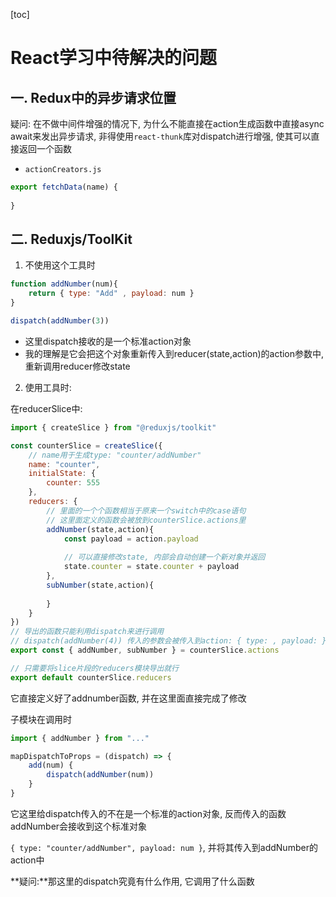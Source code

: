[toc]

# React学习中待解决的问题

## 一. Redux中的异步请求位置

疑问: 在不做中间件增强的情况下, 为什么不能直接在action生成函数中直接async await来发出异步请求, 非得使用`react-thunk`库对dispatch进行增强, 使其可以直接返回一个函数

- `actionCreators.js`

```jsx
export fetchData(name) {
    
}
```



## 二. Reduxjs/ToolKit

1. 不使用这个工具时

```jsx
function addNumber(num){
    return { type: "Add" , payload: num }
}

dispatch(addNumber(3))
```

- 这里dispatch接收的是一个标准action对象
- 我的理解是它会把这个对象重新传入到reducer(state,action)的action参数中, 重新调用reducer修改state



2. 使用工具时:

在reducerSlice中:

```jsx
import { createSlice } from "@reduxjs/toolkit"

const counterSlice = createSlice({
    // name用于生成type: "counter/addNumber"
    name: "counter",
    initialState: {
        counter: 555
    },
    reducers: {
        // 里面的一个个函数相当于原来一个switch中的case语句
        // 这里面定义的函数会被放到counterSlice.actions里
        addNumber(state,action){
            const payload = action.payload
            
            // 可以直接修改state, 内部会自动创建一个新对象并返回
            state.counter = state.counter + payload
        },
        subNumber(state,action){
            
        }
    }
})
// 导出的函数只能利用dispatch来进行调用
// dispatch(addNumber(4)) 传入的参数会被传入到action: { type: , payload: }的payload中
export const { addNumber, subNumber } = counterSlice.actions

// 只需要将slice片段的reducers模块导出就行
export default counterSlice.reducers
```

它直接定义好了addnumber函数, 并在这里面直接完成了修改

子模块在调用时

```jsx
import { addNumber } from "..."

mapDispatchToProps = (dispatch) => {
    add(num) {
        dispatch(addNumber(num))
    }
}
```

它这里给dispatch传入的不在是一个标准的action对象, 反而传入的函数addNumber会接收到这个标准对象

`{ type: "counter/addNumber", payload: num }`, 并将其传入到addNumber的action中

**疑问:**那这里的dispatch究竟有什么作用, 它调用了什么函数